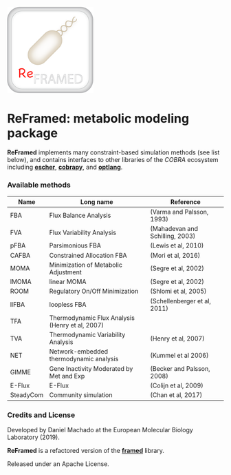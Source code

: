 ![ReFramed](reframed_logo.png)

# ReFramed: metabolic modeling package

**ReFramed** implements many constraint-based simulation methods (see list below), and contains interfaces to other
libraries of the *COBRA* ecosystem including [**escher**](https://escher.github.io),
[**cobrapy**](https://opencobra.github.io/cobrapy/), and [**optlang**](https://github.com/biosustain/optlang).

### Available methods

Name | Long name | Reference
--- | --- | ---
FBA | Flux Balance Analysis | (Varma and Palsson, 1993)
FVA | Flux Variability Analysis | (Mahadevan and Schilling, 2003)
pFBA | Parsimonious FBA | (Lewis et al, 2010)
CAFBA | Constrained Allocation FBA | (Mori et al, 2016)
MOMA | Minimization of Metabolic Adjustment | (Segre et al, 2002)
lMOMA | linear MOMA | (Segre et al, 2002)
ROOM | Regulatory On/Off Minimization | (Shlomi et al, 2005)
llFBA | loopless FBA | (Schellenberger et al, 2011)
TFA | Thermodynamic Flux Analysis (Henry et al, 2007)
TVA | Thermodynamic Variability Analysis | (Henry et al, 2007)
NET | Network-embedded thermodynamic analysis |  (Kummel et al 2006)
GIMME | Gene Inactivity Moderated by Met and Exp | (Becker and Palsson, 2008)
E-Flux | E-Flux | (Colijn et al, 2009)
SteadyCom | Community simulation | (Chan et al, 2017)

### Credits and License

Developed by Daniel Machado at the European Molecular Biology Laboratory (2019).

**ReFramed** is a refactored version of the [**framed**](https://github.com/cdanielmachado/framed) library.

Released under an Apache License.

